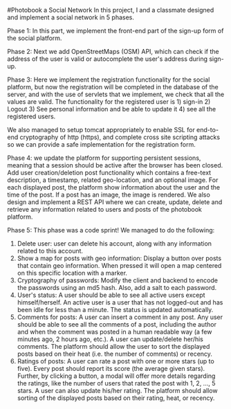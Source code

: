 #Photobook a Social Network
In this project, I and a classmate designed and implement a social network in 5 phases.

Phase 1: In this part, we implement the front-end part of the sign-up form of the social platform. 

Phase 2: Next we add OpenStreetMaps (OSM) API, which can check if the address of the user is valid or autocomplete the user's address during sign-up.

Phase 3: Here we implement the registration functionality for the social platform, but now the registration will be completed in the database of the server, and with the use of servlets that we implement, we check that all the values are valid.
The functionality for the registered user is 1) sign-in  2) Logout 3) See personal information and be able to update it 4) see all the registered users.

We also managed to setup tomcat appropriately to enable SSL for end-to-end cryptography of http (https), and complete cross site scripting attacks so we can provide a safe implementation for the registration form.

Phase 4: we update the platform for supporting persistent sessions, meaning that a session should be active after the browser has been closed.
Add user creation/deletion post functionality which contains a free-text description, a timestamp, related geo-location, and an optional image. For each displayed post, the platform show information about the user and the time of the post. If a post has an image, the image is rendered.
We also design and implement a REST API where we can create, update, delete and retrieve any information related to users and posts of the photobook platform.

Phase 5: This phase was a code sprint! We managed to do the following:
1. Delete user: user can delete his account, along with any information related to this account.
2. Show a map for posts with geo information: Display a button over posts that contain geo information. When pressed it will open a map centered on this specific location with a marker.
3. Cryptography of passwords: Modify the client and backend to encode the passwords using an md5 hash. Also, add a salt to each password.
4. User's status: A user should be able to see all active users except himself/herself. An active user is a user that has not logged-out and has been idle for less than a minute. The status is updated automatically.
5. Comments for posts: A user can insert a comment in any post. Any user should be able to see all the comments of a post, including the author and when the comment was posted in a human readable way (a few minutes ago, 2 hours ago, etc.). A user can update/delete her/his comments. The platform should allow the user to sort the displayed posts based on their heat (i.e. the number of comments) or recency.
6. Ratings of posts: A user can rate a post with one or more stars (up to five). Every post should report its score (the average given stars). Further, by clicking a button, a modal will offer more details regarding the ratings, like the number of users that rated the post with 1, 2, …, 5 stars. A user can also update his/her rating. The platform should allow sorting of the displayed posts based on their rating, heat, or recency.
